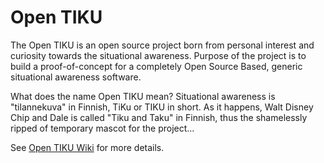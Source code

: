 # Open TIKU
The Open TIKU is an open source project born from personal interest and curiosity towards the situational awareness. Purpose of the project is to build a proof-of-concept for a completely Open Source Based, generic situational awareness software.

What does the name Open TIKU mean? Situational awareness is "tilannekuva" in Finnish, TiKu or TIKU in short. As it happens, Walt Disney Chip and Dale is called "Tiku and Taku" in Finnish, thus the shamelessly ripped of temporary mascot for the project...

See [Open TIKU Wiki](https://github.com/Jyffe/OpenTIKU/wiki) for more details.